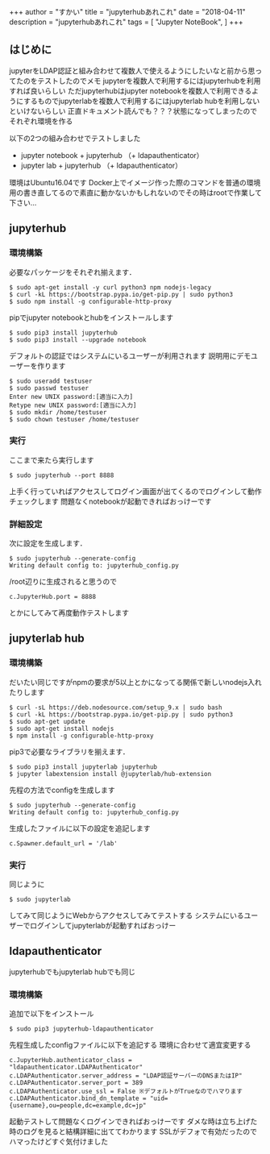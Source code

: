 +++
author = "すかい"
title = "jupyterhubあれこれ"
date = "2018-04-11"
description = "jupyterhubあれこれ"
tags = [
    "Jupyter NoteBook",
]
+++

## はじめに

jupyterをLDAP認証と組み合わせて複数人で使えるようにしたいなと前から思ってたのをテストしたのでメモ
jupyterを複数人で利用するにはjupyterhubを利用すれば良いらしい
ただjupyterhubはjupyter notebookを複数人で利用できるようにするものでjupyterlabを複数人で利用するにはjupyterlab hubを利用しないといけないらしい
正直ドキュメント読んでも？？？状態になってしまったのでそれぞれ環境を作る

以下の2つの組み合わせでテストしました

- jupyter notebook + jupyterhub （+ ldapauthenticator）
- jupyter lab + jupyterhub （+ ldapauthenticator）

環境はUbuntu16.04です
Docker上でイメージ作った際のコマンドを普通の環境用の書き直してるので素直に動かないかもしれないのでその時はrootで作業して下さい…

## jupyterhub

### 環境構築

必要なパッケージをそれぞれ揃えます．

```
$ sudo apt-get install -y curl python3 npm nodejs-legacy
$ curl -kL https://bootstrap.pypa.io/get-pip.py | sudo python3
$ sudo npm install -g configurable-http-proxy
```

pipでjupyter notebookとhubをインストールします

```
$ sudo pip3 install jupyterhub
$ sudo pip3 install --upgrade notebook
```

デフォルトの認証ではシステムにいるユーザーが利用されます
説明用にデモユーザーを作ります

```
$ sudo useradd testuser
$ sudo passwd testuser
Enter new UNIX password:[適当に入力]
Retype new UNIX password:[適当に入力]
$ sudo mkdir /home/testuser
$ sudo chown testuser /home/testuser 
```

### 実行

ここまで来たら実行します

```
$ sudo jupyterhub --port 8888
```

上手く行っていればアクセスしてログイン画面が出てくるのでログインして動作チェックします
問題なくnotebookが起動できればおっけーです

### 詳細設定

次に設定を生成します．

```
$ sudo jupyterhub --generate-config
Writing default config to: jupyterhub_config.py
```

/root辺りに生成されると思うので

```
c.JupyterHub.port = 8888
```

とかにしてみて再度動作テストします

## jupyterlab hub

### 環境構築

だいたい同じですがnpmの要求が5以上とかになってる関係で新しいnodejs入れたりします

```
$ curl -sL https://deb.nodesource.com/setup_9.x | sudo bash
$ curl -kL https://bootstrap.pypa.io/get-pip.py | sudo python3
$ sudo apt-get update
$ sudo apt-get install nodejs
$ npm install -g configurable-http-proxy
```

pip3で必要なライブラリを揃えます．

```
$ sudo pip3 install jupyterlab jupyterhub
$ jupyter labextension install @jupyterlab/hub-extension
```

先程の方法でconfigを生成します

```
$ sudo jupyterhub --generate-config
Writing default config to: jupyterhub_config.py
```

生成したファイルに以下の設定を追記します

```
c.Spawner.default_url = '/lab'
```

### 実行

同じように

```
$ sudo jupyterlab
```

してみて同じようにWebからアクセスしてみてテストする
システムにいるユーザーでログインしてjupyterlabが起動すればおっけー

## ldapauthenticator

jupyterhubでもjupyterlab hubでも同じ

### 環境構築

追加で以下をインストール

```
$ sudo pip3 jupyterhub-ldapauthenticator
```

先程生成したconfigファイルに以下を追記する
環境に合わせて適宜変更する

```
c.JupyterHub.authenticator_class = "ldapauthenticator.LDAPAuthenticator"
c.LDAPAuthenticator.server_address = "LDAP認証サーバーのDNSまたはIP"
c.LDAPAuthenticator.server_port = 389
c.LDAPAuthenticator.use_ssl = False ※デフォルトがTrueなのでハマります
c.LDAPAuthenticator.bind_dn_template = "uid={username},ou=people,dc=example,dc=jp"
```

起動テストして問題なくログインできればおっけーです
ダメな時は立ち上げた時のログを見ると結構詳細に出ててわかります
SSLがデフォで有効だったのでハマったけどすぐ気付けました
